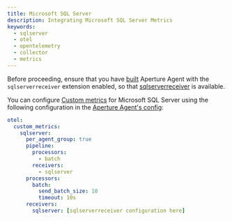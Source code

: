 ```yaml
---
title: Microsoft SQL Server
description: Integrating Microsoft SQL Server Metrics
keywords:
  - sqlserver
  - otel
  - opentelemetry
  - collector
  - metrics
---
```


Before proceeding, ensure that you have [built][build] Aperture Agent with the
`sqlserverreceiver` extension enabled, so that [sqlserverreceiver][receiver] is
available.

You can configure [Custom metrics][custom-metrics] for Microsoft SQL Server
using the following configuration in the [Aperture Agent's
config][agent-config]:

```yaml
otel:
  custom_metrics:
    sqlserver:
      per_agent_group: true
      pipeline:
        processors:
          - batch
        receivers:
          - sqlserver
      processors:
        batch:
          send_batch_size: 10
          timeout: 10s
      receivers:
        sqlserver: [sqlserverreceiver configuration here]
```

[build]: /reference/aperturectl/build/agent/agent.md
[receiver]:
  https://github.com/open-telemetry/opentelemetry-collector-contrib/tree/main/receiver/sqlserverreceiver
[custom-metrics]: /reference/configuration/agent.md#custom-metrics-config
[agent-config]: /reference/configuration/agent.md#agent-o-t-e-l-config
